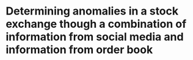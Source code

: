 # Determining anomalies in a stock exchange though a combination of information from social media and information from order book
